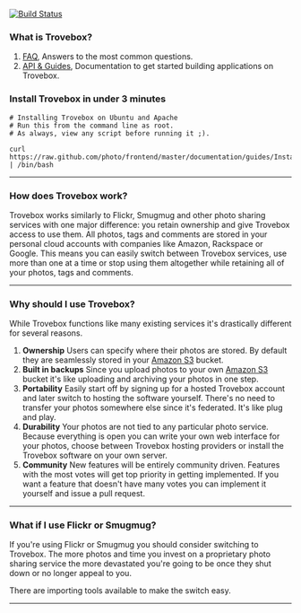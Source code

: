 [![Build Status](https://secure.travis-ci.org/openphoto/frontend.png)](http://travis-ci.org/openphoto/frontend)

### What is Trovebox?

1.  [FAQ](http://theopenphotoproject.org/documentation/faq/Faq), Answers to the most common questions.
1.  [API &amp; Guides](http://theopenphotoproject.org/documentation), Documentation to get started building applications on Trovebox.

### Install Trovebox in under 3 minutes

    # Installing Trovebox on Ubuntu and Apache
    # Run this from the command line as root.
    # As always, view any script before running it ;).

    curl https://raw.github.com/photo/frontend/master/documentation/guides/InstallationUbuntuApache.sh | /bin/bash

----------------------------------------

### How does Trovebox work?

Trovebox works similarly to Flickr, Smugmug and other photo sharing services with one major difference: you retain ownership and give Trovebox access to use them.
All photos, tags and comments are stored in your personal cloud accounts with companies like Amazon, Rackspace or Google.
This means you can easily switch between Trovebox services, use more than one at a time or stop using them altogether while retaining all of your photos, tags and comments.

----------------------------------------

### Why should I use Trovebox?

While Trovebox functions like many existing services it's drastically different for several reasons.

1.  **Ownership**
    Users can specify where their photos are stored. By default they are seamlessly stored in your [Amazon S3][s3] bucket.
1.  **Built in backups**
    Since you upload photos to your own [Amazon S3][s3] bucket it's like uploading and archiving your photos in one step.
1.  **Portability**
    Easily start off by signing up for a hosted Trovebox account and later switch to hosting the software yourself. There's no need to transfer your photos somewhere else since it's federated. It's like plug and play.
1.  **Durability**
    Your photos are not tied to any particular photo service. Because everything is open you can write your own web interface for your photos, choose between Trovebox hosting providers or install the Trovebox software on your own server.
1.  **Community**
    New features will be entirely community driven. Features with the most votes will get top priority in getting implemented. If you want a feature that doesn't have many votes you can implement it yourself and issue a pull request.

----------------------------------------

### What if I use Flickr or Smugmug?

If you're using Flickr or Smugmug you should consider switching to Trovebox.
The more photos and time you invest on a proprietary photo sharing service the more devastated you're going to be once they shut down or no longer appeal to you.

There are importing tools available to make the switch easy.

----------------------------------------

[aws]: http://aws.amazon.com/
[s3]: http://aws.amazon.com/s3/
[simpledb]: http://aws.amazon.com/simpledb/
